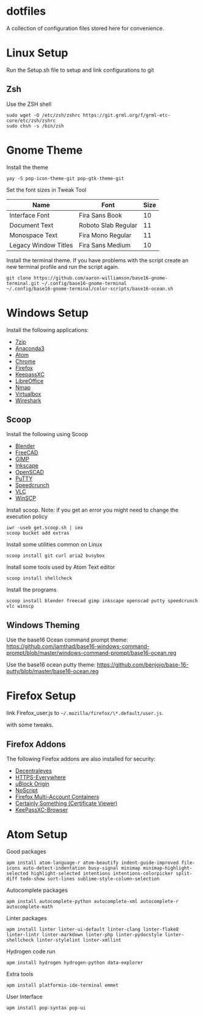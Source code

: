 # dotfiles

A collection of configuration files stored here for convenience.

# Linux Setup

Run the Setup.sh file to setup and link configurations to git

## Zsh

Use the ZSH shell

    sudo wget -O /etc/zsh/zshrc https://git.grml.org/f/grml-etc-core/etc/zsh/zshrc
    sudo chsh -s /bin/zsh

# Gnome Theme

Install the theme

    yay -S pop-icon-theme-git pop-gtk-theme-git

Set the font sizes in Tweak Tool

| Name                 | Font                | Size |
| -------------------- | ------------------- | ---- |
| Interface Font       | Fira Sans Book      | 10   |
| Document Text        | Roboto Slab Regular | 11   |
| Monospace Text       | Fira Mono Regular   | 11   |
| Legacy Window Titles | Fira Sans Medium    | 10   |

Install the terminal theme. If you have problems with the script create an new terminal profile and run the script again.

    git clone https://github.com/aaron-williamson/base16-gnome-terminal.git ~/.config/base16-gnome-terminal
    ~/.config/base16-gnome-terminal/color-scripts/base16-ocean.sh

# Windows Setup

Install the following applications:

-   [7zip](https://www.7-zip.org/download.html)
-   [Anaconda3](https://www.anaconda.com/)
-   [Atom](https://atom.io/)
-   [Chrome](https://www.google.com/chrome/)
-   [Firefox](https://www.mozilla.org/en-US/firefox/new/)
-   [KeepassXC](https://keepassxc.org/)
-   [LibreOffice](https://www.libreoffice.org/)
-   [Nmap](https://nmap.org/download.html)
-   [Virtualbox](https://www.virtualbox.org/wiki/Downloads)
-   [Wireshark](https://www.wireshark.org/)


## Scoop

Install the following using Scoop

-   [Blender](https://www.blender.org/)
-   [FreeCAD](https://www.freecadweb.org/)
-   [GIMP](https://www.gimp.org/)
-   [Inkscape](https://inkscape.org/)
-   [OpenSCAD](https://www.openscad.org/)
-   [PuTTY](https://www.chiark.greenend.org.uk/~sgtatham/putty/latest.html)
-   [Speedcrunch](https://speedcrunch.org/)
-   [VLC](https://www.videolan.org/vlc/download-windows.html)
-   [WinSCP](https://winscp.net/eng/download.php)

Install scoop. Note: if you get an error you might need to change the execution policy

    iwr -useb get.scoop.sh | iex
    scoop bucket add extras

Install some utilities common on Linux

    scoop install git curl aria2 busybox

Install some tools used by Atom Text editor

    scoop install shellcheck

Install the programs

    scoop install blender freecad gimp inkscape openscad putty speedcrunch vlc winscp

## Windows Theming

Use the base16 Ocean command prompt theme: <https://github.com/iamthad/base16-windows-command-prompt/blob/master/windows-command-prompt/base16-ocean.reg>

Use the base16 ocean putty theme: <https://github.com/benjojo/base-16-putty/blob/master/base16-ocean.reg>

# Firefox Setup

link Firefox_user.js to `~/.mozilla/firefox/\*.default/user.js`.

<!-- Based upon [This](https://github.com/pyllyukko/user.js) user.js file -->

with some tweaks.

## Firefox Addons

The following Firefox addons are also installed for security:

-   [Decentraleyes](https://addons.mozilla.org/en-US/firefox/addon/decentraleyes/)
-   [HTTPS-Everywhere](https://addons.mozilla.org/en-US/firefox/addon/https-everywhere/)
-   [uBlock Origin](https://addons.mozilla.org/en-US/firefox/addon/ublock-origin/)
-   [NoScript](https://addons.mozilla.org/en-US/firefox/addon/noscript/?src=search)
-   [Firefox Multi-Account Containers](https://addons.mozilla.org/en-GB/firefox/addon/multi-account-containers/)
-   [Certainly Something (Certificate Viewer)](https://addons.mozilla.org/en-GB/firefox/addon/certainly-something/)
-   [KeePassXC-Browser](https://addons.mozilla.org/en-US/firefox/addon/keepassxc-browser/)

# Atom Setup

Good packages

    apm install atom-language-r atom-beautify indent-guide-improved file-icons auto-detect-indentation busy-signal minimap minimap-highlight-selected highlight-selected intentions intentions-colorpicker split-diff todo-show sort-lines sublime-style-column-selection

Autocomplete packages

    apm install autocomplete-python autocomplete-xml autocomplete-r autocomplete-math

Linter packages

    apm install linter linter-ui-default linter-clang linter-flake8 linter-lintr linter-markdown linter-php linter-pydocstyle linter-shellcheck linter-stylelint linter-xmllint

Hydrogen code run

    apm install hydrogen hydrogen-python data-explorer

Extra tools

    apm install platformio-ide-terminal emmet

User Interface

    apm install pop-syntax pop-ui

